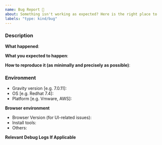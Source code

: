 ```yaml
---
name: Bug Report 🐛
about: Something isn't working as expected? Here is the right place to report.
labels: "type: kind/bug"
---
```


### Description

**What happened**:

**What you expected to happen**:

**How to reproduce it (as minimally and precisely as possible)**:

### Environment

 - Gravity version [e.g. 7.0.11]:
 - OS [e.g. Redhat 7.4]:
 - Platform [e.g. Vmware, AWS]:

**Browser environment**

- Browser Version (for UI-related issues):
- Install tools:
- Others:

**Relevant Debug Logs If Applicable**

